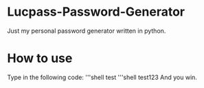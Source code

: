 # Lucpass-Password-Generator
Just my personal password generator written in python.
# How to use
Type in the following code:
'''shell test
'''shell test123
And you win.
